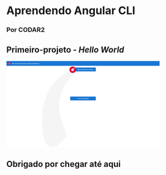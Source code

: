 # Aprendendo Angular CLI

### Por CODAR2

## Primeiro-projeto - *Hello World*

<img src="primeiro-projeto/src/assets/img/hello-world.png" style="width: 400px;">

## Obrigado por chegar até aqui
